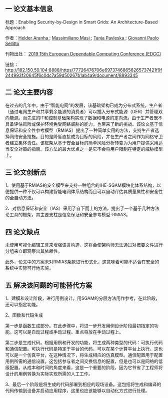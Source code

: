 ## 一 论文基本信息

标题：Enabling Security-by-Design in Smart Grids: An Architecture-Based Approach

作者：[Helder Aranha ](http://182.150.59.104:8888/https/77726476706e69737468656265737421f9f244993f20645f6c0dc7a59d50267b1ab4a9/author/37086569744); [Massimiliano Masi ](http://182.150.59.104:8888/https/77726476706e69737468656265737421f9f244993f20645f6c0dc7a59d50267b1ab4a9/author/37086569250); [Tanja Pavleska ](http://182.150.59.104:8888/https/77726476706e69737468656265737421f9f244993f20645f6c0dc7a59d50267b1ab4a9/author/37086564066); [Giovanni Paolo Sellitto](http://182.150.59.104:8888/https/77726476706e69737468656265737421f9f244993f20645f6c0dc7a59d50267b1ab4a9/author/37087083253)

刊物出处： [2019 15th European Dependable Computing Conference (EDCC)](http://182.150.59.104:8888/https/77726476706e69737468656265737421f9f244993f20645f6c0dc7a59d50267b1ab4a9/xpl/conhome/8890608/proceeding)

链接：http://182.150.59.104:8888/https/77726476706e69737468656265737421f9f244993f20645f6c0dc7a59d50267b1ab4a9/document/8893345

## 二 论文主要内容

​		在过去的几年中，由于“智能电网”的发展，该基础架构已成为分布式系统，生产者（通过电网生产和共享剩余能源的消费者）可以插入分布式能源（DER）并管理双向能源。而先进的IT和控制基础架构实现了数据和电源的定向流。由于生产者既不具备评估风险或保护环境免受网络威胁的能力，也带来了新的挑战。该论文基于信息保证和安全性参考模型（RMIAS）提出了一种简单实用的方法，支持生产者选择网络安全措施。目的是降低直接成为目标的风险，并在生产者之间作为网格守卫者建立集体责任。该框架从基于安全目标的简单风险分析转变为为用户提供采用适当安全对策的指南。该方法的最大优点之一是它不会将用户限制在特定的威胁模型上。

## 三 论文创新点

1、使用基于RMIAS的安全模型来支持一种组合的IHE-SGAM模块化体系结构，以便提供一种不仅可以构建智能电网体系结构而且可以自动评估其质量属性和安全性的全自动方法。

2、对信息保证和安全（IAS）采用了自下而上的方法，提出了一个基于几种方法论工具的框架，其主要支柱是信息保证和安全参考模型-RMIAS。

## 四 论文缺点

未使用可视化编辑工具来增强语言构造，这将会使架构师无法通过对概要文件进行分组来立即观察出其依赖性。

此外，论文中的方案未对RMIAS条款进行形式化，这意味着可能不适合在安全的系统中实际可行地实施。

## 五 解决该问题的可能替代方案

1、建模和设计阶段，进行用例设计。用SGAM的分层方法用作参考，在此阶段，还可以指定功能。

2、函数和代码生成

​		第一步是函数生成部分。在此步骤中，将进一步开发用例设计阶段最初指定的功能。这可以是自动过程或手动过程。重点将放在手动过程上。

​		第二步是生成代码。根据用例和开发的功能，将生成两种类型的代码：可执行代码和通信配置。可执行代码是特定于平台的代码，可以在某个计算平台上执行。这也可以是一个仿真平台，在这种情况下，将生成相应的仿真模型。通信配置用于配置用例所需的通信设置。这包括参与者之间交换信息的配置，但是也可以是网络的低级配置。从成本和时间的角度来看，这是一个重要的阶段，因为它节省了工程师将设计的用例转换为实际实现所需的人工工作。

3、最后一个阶段是将生成的代码部署到相应的现场设备。这包括将生成和编译的代码传输到设备并启动应用程序，这里也应该能够以自动化方式进行处理。